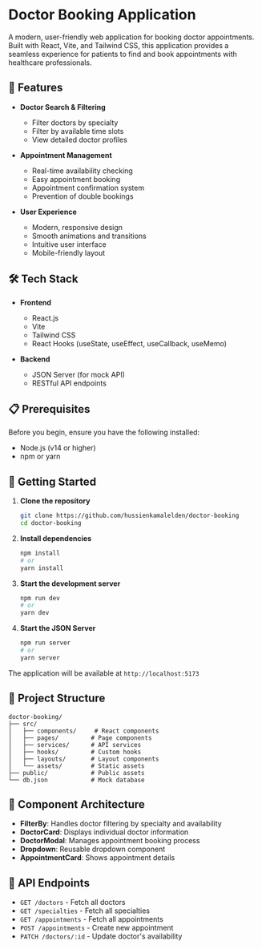 # Doctor Booking Application

A modern, user-friendly web application for booking doctor appointments. Built with React, Vite, and Tailwind CSS, this application provides a seamless experience for patients to find and book appointments with healthcare professionals.

## 🚀 Features

- **Doctor Search & Filtering**

  - Filter doctors by specialty
  - Filter by available time slots
  - View detailed doctor profiles

- **Appointment Management**

  - Real-time availability checking
  - Easy appointment booking
  - Appointment confirmation system
  - Prevention of double bookings

- **User Experience**

  - Modern, responsive design
  - Smooth animations and transitions
  - Intuitive user interface
  - Mobile-friendly layout

## 🛠️ Tech Stack

- **Frontend**

  - React.js
  - Vite
  - Tailwind CSS
  - React Hooks (useState, useEffect, useCallback, useMemo)

- **Backend**
  - JSON Server (for mock API)
  - RESTful API endpoints

## 📋 Prerequisites

Before you begin, ensure you have the following installed:

- Node.js (v14 or higher)
- npm or yarn

## 🚀 Getting Started

1. **Clone the repository**

   ```bash
   git clone https://github.com/hussienkamalelden/doctor-booking
   cd doctor-booking
   ```

2. **Install dependencies**

   ```bash
   npm install
   # or
   yarn install
   ```

3. **Start the development server**

   ```bash
   npm run dev
   # or
   yarn dev
   ```

4. **Start the JSON Server**
   ```bash
   npm run server
   # or
   yarn server
   ```

The application will be available at `http://localhost:5173`

## 📁 Project Structure

```
doctor-booking/
├── src/
│   ├── components/     # React components
│   ├── pages/         # Page components
│   ├── services/      # API services
│   ├── hooks/         # Custom hooks
│   ├── layouts/       # Layout components
│   └── assets/        # Static assets
├── public/            # Public assets
└── db.json            # Mock database
```

## 🎨 Component Architecture

- **FilterBy**: Handles doctor filtering by specialty and availability
- **DoctorCard**: Displays individual doctor information
- **DoctorModal**: Manages appointment booking process
- **Dropdown**: Reusable dropdown component
- **AppointmentCard**: Shows appointment details

## 🔧 API Endpoints

- `GET /doctors` - Fetch all doctors
- `GET /specialties` - Fetch all specialties
- `GET /appointments` - Fetch all appointments
- `POST /appointments` - Create new appointment
- `PATCH /doctors/:id` - Update doctor's availability
